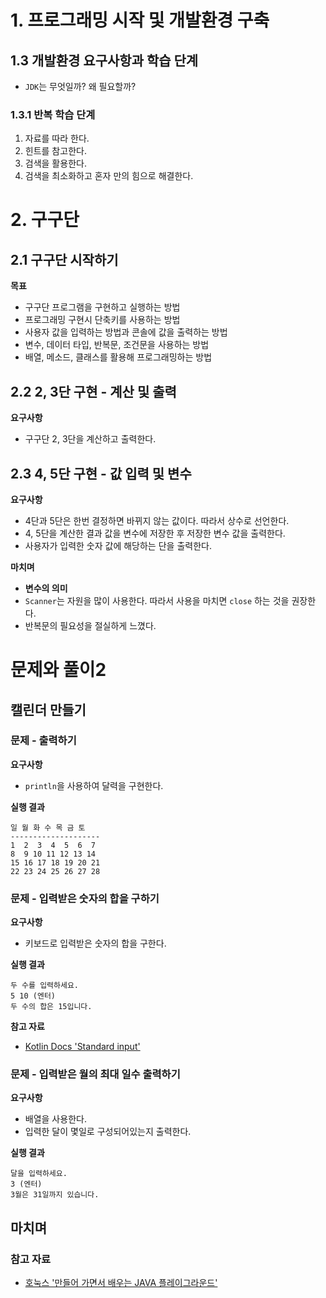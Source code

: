 # 1. 프로그래밍 시작 및 개발환경 구축

## 1.3 개발환경 요구사항과 학습 단계

- `JDK`는 무엇일까? 왜 필요할까?

### 1.3.1 반복 학습 단계

1. 자료를 따라 한다.
2. 힌트를 참고한다.
3. 검색을 활용한다.
4. 검색을 최소화하고 혼자 만의 힘으로 해결한다.

# 2. 구구단

## 2.1 구구단 시작하기

**목표**

- 구구단 프로그램을 구현하고 실행하는 방법
- 프로그래밍 구현시 단축키를 사용하는 방법
- 사용자 값을 입력하는 방법과 콘솔에 값을 출력하는 방법
- 변수, 데이터 타입, 반복문, 조건문을 사용하는 방법
- 배열, 메소드, 클래스를 활용해 프로그래밍하는 방법

## 2.2 2, 3단 구현 - 계산 및 출력

**요구사항**

- 구구단 2, 3단을 계산하고 출력한다.

## 2.3 4, 5단 구현 - 값 입력 및 변수

**요구사항**

- 4단과 5단은 한번 결정하면 바뀌지 않는 값이다. 따라서 상수로 선언한다.
- 4, 5단을 계산한 결과 값을 변수에 저장한 후 저장한 변수 값을 출력한다.
- 사용자가 입력한 숫자 값에 해당하는 단을 출력한다.

**마치며**

- **변수의 의미**
- `Scanner`는 자원을 많이 사용한다. 따라서 사용을 마치면 `close` 하는 것을 권장한다.
- 반복문의 필요성을 절실하게 느꼈다.

# 문제와 풀이2

## 캘린더 만들기

### 문제 - 출력하기

**요구사항**

- `println`을 사용하여 달력을 구현한다.

**실행 결과**

```
일 월 화 수 목 금 토
--------------------
1  2  3  4  5  6  7
8  9 10 11 12 13 14
15 16 17 18 19 20 21
22 23 24 25 26 27 28
```

### 문제 - 입력받은 숫자의 합을 구하기

**요구사항**

- 키보드로 입력받은 숫자의 합을 구한다.

**실행 결과**

```
두 수를 입력하세요.
5 10 (엔터)
두 수의 합은 15입니다.
```

**참고 자료**

- [Kotlin Docs 'Standard input'](https://kotlinlang.org/docs/standard-input.html)

### 문제 - 입력받은 월의 최대 일수 출력하기

**요구사항**

- 배열을 사용한다.
- 입력한 달이 몇일로 구성되어있는지 출력한다.

**실행 결과**

```
달을 입력하세요.
3 (엔터)
3월은 31일까지 있습니다.
```

## 마치며

### 참고 자료

- [호눅스 '만들어 가면서 배우는 JAVA 플레이그라운드'](https://inf.run/FgzS)